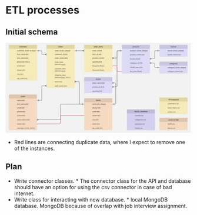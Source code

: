 # ETL processes

## Initial schema

![Initial schema](images/initial_schema.jpg)

* Red lines are connecting duplicate data, where I expect to remove one of the instances.

## Plan

* Write connector classes.  * The connector class for the API and database should have an option for using the csv connector in case of bad internet.
* Write class for interacting with new database.  * local MongoDB database. MongoDB because of overlap with job interview assignment.
